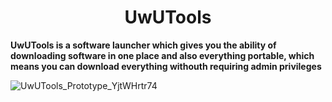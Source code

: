 <H1 align="center">UwUTools</H1>

**UwUTools is a software launcher which gives you the ability of downloading software in one place and also everything portable, which means you can download everything withouth requiring admin privileges**

![UwUTools_Prototype_YjtWHrtr74](https://github.com/dpadGuy/UwUTools/assets/164203577/75510e55-bbcb-426e-84ea-5ea6b4f0903a)


